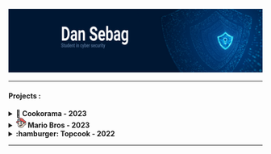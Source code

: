 <!-- ### 🚧 In development 🚧 -->
![Header](./img/header.png)

---

#### Projects :

<details>
 <summary><strong>🏢 Cookorama - 2023</strong></summary>
 
  Website, android app and java statistics dashboard for a team building company.&nbsp;
<!-- 
<a href="https://github.com/Jayllyz/TeamEase" target="_blank"><img height="100em" src="https://github-readme-stats.vercel.app/api/pin?username=jayllyz&repo=TeamEase&theme=dark&bg_color=00000000&title_color=39A6FF"/></a> -->

</details>

<details>
 <summary><strong><img src="./img/mario.png" width="20"> Mario Bros - 2023</strong></summary>
 
  Task planning software project made in C with the GTK+3.2 library, UI is made with Glade.&nbsp;
  
<!-- <a href="https://github.com/Danette10/projet_mario_bros_C" target="_blank"><img height="100em" src="https://github-readme-stats.vercel.app/api/pin?username=Danette10&repo=projet_mario_bros_C"/></a> -->
</details>

<details>
 <summary><strong>:hamburger: Topcook - 2022</strong></summary>
 
 This is a dynamic website project, the goal is to make a community website about cooking recipes
using PHP & JS. It's also my first year validation project.
<img src="https://github.com/Jayllyz/superSmashWB/blob/main/images/topcook_logo.svg" height="20em" >
 
<!-- <a href="https://github.com/Jayllyz/Topcook" target="_blank"><img height="100em" src="https://github-readme-stats.vercel.app/api/pin?username=jayllyz&repo=topcook&theme=dark&bg_color=00000000&title_color=39A6FF"/></a> -->

 </details>

---
